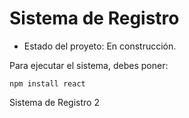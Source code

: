 <h1> Sistema de Registro </h1>

- Estado del proyeto: En construcción.

Para ejecutar el sistema, debes poner:

```npm install react```

Sistema de Registro 2
